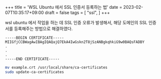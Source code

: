 +++
title = 'WSL Ubuntu 에서 SSL 인증서 등록하는 법'
date = 2023-02-07T10:35:17+09:00
draft = false
tags = [
    "ssl",
]
+++

wsl ubuntu 에서 작업을 하는 데 SSL 인증 오류가 발생해서, 해당 도메인의 SSL 인증서를 등록해주는 방법으로 해결하였다.

```
-----BEGIN CERTIFICATE-----
MIIGfjCCBWagAwIBAgIQAQajQ7EkA4IwGskn2T8jSzANBgkqhkiG9w0BAQsFADBY
.
.
.
-----END CERTIFICATE-----
```

```bash
mv example.crt /usr/local/share/ca-certificates
sudo update-ca-certificates
```